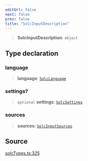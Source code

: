 ```yaml
---
editUrl: false
next: false
prev: false
title: "SolcInputDescription"
---
```


> **SolcInputDescription**: `object`

## Type declaration

### language

> **language**: [`SolcLanguage`](/reference/tevm/solc/type-aliases/solclanguage/)

### settings?

> `optional` **settings**: [`SolcSettings`](/reference/tevm/solc/type-aliases/solcsettings/)

### sources

> **sources**: [`SolcInputSources`](/reference/tevm/solc/type-aliases/solcinputsources/)

## Source

[solcTypes.ts:325](https://github.com/evmts/tevm-monorepo/blob/main/bundler-packages/solc/src/solcTypes.ts#L325)
